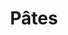 ---
title: "Pâtes"
description: "Plats de pâtes cuisinés avec sauces maison et fromage."
display: true
displayorder: 1
image:
    src: "/images/pates-fuselloni.png"
    alt: "Image illustrant différents types de pâtes, prêts à être cuisinés"
---